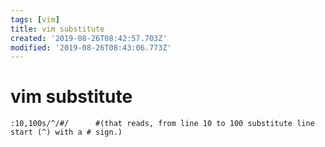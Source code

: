 ```yaml
---
tags: [vim]
title: vim substitute
created: '2019-08-26T08:42:57.703Z'
modified: '2019-08-26T08:43:06.773Z'
---
```


# vim substitute

```vi
:10,100s/^/#/      #(that reads, from line 10 to 100 substitute line start (^) with a # sign.)
```
